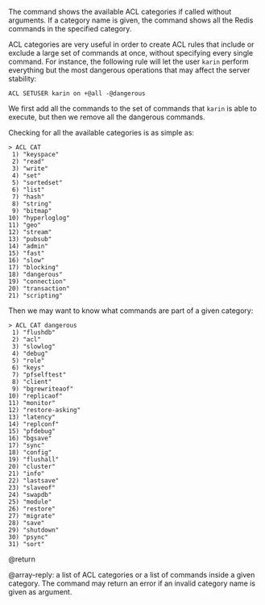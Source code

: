 The command shows the available ACL categories if called without arguments. If a
category name is given, the command shows all the Redis commands in the
specified category.

ACL categories are very useful in order to create ACL rules that include or
exclude a large set of commands at once, without specifying every single
command. For instance, the following rule will let the user `karin` perform
everything but the most dangerous operations that may affect the server
stability:

    ACL SETUSER karin on +@all -@dangerous

We first add all the commands to the set of commands that `karin` is able to
execute, but then we remove all the dangerous commands.

Checking for all the available categories is as simple as:

```
> ACL CAT
 1) "keyspace"
 2) "read"
 3) "write"
 4) "set"
 5) "sortedset"
 6) "list"
 7) "hash"
 8) "string"
 9) "bitmap"
10) "hyperloglog"
11) "geo"
12) "stream"
13) "pubsub"
14) "admin"
15) "fast"
16) "slow"
17) "blocking"
18) "dangerous"
19) "connection"
20) "transaction"
21) "scripting"
```

Then we may want to know what commands are part of a given category:

```
> ACL CAT dangerous
 1) "flushdb"
 2) "acl"
 3) "slowlog"
 4) "debug"
 5) "role"
 6) "keys"
 7) "pfselftest"
 8) "client"
 9) "bgrewriteaof"
10) "replicaof"
11) "monitor"
12) "restore-asking"
13) "latency"
14) "replconf"
15) "pfdebug"
16) "bgsave"
17) "sync"
18) "config"
19) "flushall"
20) "cluster"
21) "info"
22) "lastsave"
23) "slaveof"
24) "swapdb"
25) "module"
26) "restore"
27) "migrate"
28) "save"
29) "shutdown"
30) "psync"
31) "sort"
```

@return

@array-reply: a list of ACL categories or a list of commands inside a given
category. The command may return an error if an invalid category name is given
as argument.
